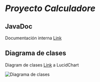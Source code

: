 # *Proyecto Calculadore*

## JavaDoc

Documentación interna [Link](https://1drv.ms/u/s!AuGqWSiBjzZGiDW96HfPg7ygYlpV?e=yxGmjo)
 

## Diagrama de clases

Diagram de clases [Link](https://lucid.app/lucidchart/dae37ab0-4271-4793-9b1b-ce3434e33ee4/edit?invitationId=inv_6b472a6d-287a-467d-ac06-c02440f90ff0&page=0_0#) a LucidChart

![Diagrama de clases](https://user-images.githubusercontent.com/82533768/139185322-7089df77-5244-4064-9280-849b6ae4eb19.png)
